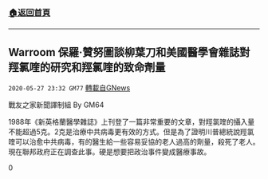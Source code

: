 ###  [:house:返回首頁](https://github.com/ourhimalayas/txt)
---

## Warroom 保羅·贊努圖談柳葉刀和美國醫學會雜誌對羥氯喹的研究和羥氯喹的致命劑量
`2020-05-27 23:32 GM77` [轉載自GNews](https://gnews.org/zh-hant/215025/)

戰友之家新聞譯制組
By GM64



1988年《新英格蘭醫學雜誌》上刊登了一篇非常重要的文章，對羥氯喹的攝入量不能超過5克。2克是治療中共病毒更有效的方式。但是為了證明川普總統說羥氯喹可以治愈中共病毒，有的醫生給一些容易妥協的老人過高的劑量，殺死了老人。現在聯邦政府正在調查此事。硬是想要把政治事件變成醫療事故。

0
